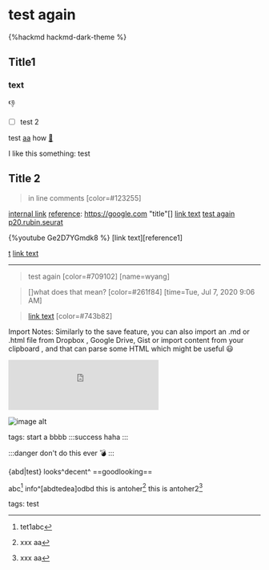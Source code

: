 # test again

{%hackmd hackmd-dark-theme %}
## Title1
### text 
:-1: 
- [ ] test 2

test [aa] how
[:link:][aa]


[aa]:
today

I like this  something: test

## Title 2

> in line comments [color=#123255]

[internal link](/)
[reference]: https://google.com "title"[]
[link text](https://hackmd.io/KFLUwrycTHuZu76eF0H4xQ)
[test again](/KFLUwrycTHuZu76eF0H4xQ)
[p20.rubin.seurat](/cExNdcMwSrCQjLtKAIs6Hw)

{%youtube Ge2D7YGmdk8 %}
[link text][reference1]


[t](https://)
[link text][reference]

[reference]: https://google.com "test title"


---

> test again [color=#709102]
> [name=wyang]
> 

> []what does that mean? [color=#261f84]
> [time=Tue, Jul 7, 2020 9:06 AM]

> [link text][reference]
> [color=#743b82]


Import Notes:
Similarly to the save feature, you can also import an .md or .html file from Dropbox , Google Drive, Gist  or import content from your clipboard , and that can parse some HTML which might be useful :smiley:


<iframe witdh="80%" height="100" src="http://baidu.com" frameborder="0"></iframe>

![image alt][reference]

[reference]: http:baidu.com

tags: start a bbbb
:::success
haha
:::

:::danger
don't do this ever :bomb: 
:::

{abd|test}
looks^decent^
==goodlooking==

abc[^info]
info^[abdtedea]odbd
this is antoher[^abd]
this is antoher2[^abd]

[^info]: tet1abc
[^abd]: xxx aa

tags: test
